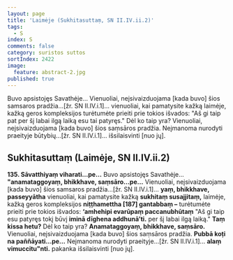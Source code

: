 ```yaml
---
layout: page
title: 'Laimėje (Sukhitasuttaṃ, SN II.IV.ii.2)'
tags:
  - S
index: S
comments: false
category: suristos suttos
sortIndex: 2422
image:
  feature: abstract-2.jpg
published: true
---
```


Buvo apsistojęs Savathėje... Vienuoliai, neįsivaizduojama [kada buvo] šios samsaros pradžia...[žr. SN II.IV.i.1]... vienuoliai, kai pamatysite kažką laimėje, kažką geros kompleksijos turėtumėte prieiti prie tokios išvados: "Aš gi taip pat per šį labai ilgą laiką esu tai patyręs." Dėl ko taip yra? Vienuoliai, neįsivaizduojama [kada buvo] šios saṃsāros pradžia. Neįmanoma nurodyti praeityje būtybių...[žr. SN II.IV.i.1]... išsilaisvinti [nuo jų].

## **Sukhitasuttaṃ** (Laimėje, SN II.IV.ii.2)

**135. Sāvatthiyaṃ viharati…pe…** Buvo apsistojęs Savathėje... **"anamataggoyaṃ, bhikkhave, saṃsāro…pe…** Vienuoliai, neįsivaizduojama [kada buvo] šios samsaros pradžia...[žr. SN II.IV.i.1]... **yaṃ, bhikkhave, passeyyātha** vienuoliai, kai pamatysite kažką **sukhitaṃ susajjitaṃ,** laimėje, kažką geros kompleksijos **niṭṭhamettha [187] gantabbaṃ –** turėtumėte prieiti prie tokios išvados: **‘amhehipi evarūpaṃ paccanubhūtaṃ** "Aš gi taip esu patyręs tokį būvį **iminā dīghena addhunā’ti.** per šį labai ilgą laiką." **Taṃ kissa hetu?** Dėl ko taip yra? **Anamataggoyaṃ, bhikkhave, saṃsāro.** Vienuoliai, neįsivaizduojama [kada buvo] šios saṃsāros pradžia. **Pubbā koṭi na paññāyati…pe…** Neįmanoma nurodyti praeityje...[žr. SN II.IV.i.1]... **alaṃ vimuccitu"nti.** pakanka išsilaisvinti [nuo jų].

